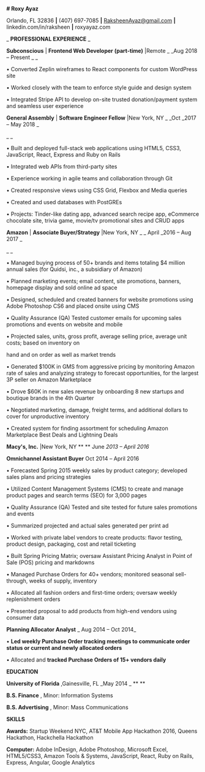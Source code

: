 #
**# Roxy Ayaz**

Orlando, FL 32836 **|** (407) 697-7085 **|** RaksheenAyaz@gmail.com **|** linkedin.com/in/raksheen **|** roxyayaz.com

_ **PROFESSIONAL EXPERIENCE** _

**Subconscious** | **Frontend Web Developer (part-time)** |Remote _                                                                             _Aug 2018 – Present _ _

• Converted Zeplin wireframes to React components for custom WordPress site

• Worked closely with the team to enforce style guide and design system

• Integrated Stripe API to develop on-site trusted donation/payment system and seamless user experience

**General Assembly** | **Software Engineer Fellow** |New York, NY _                                                                           _Oct _2017 – May 2018  _

_                                                                                         _

• Built and deployed full-stack web applications using HTML5, CSS3, JavaScript, React, Express and Ruby on Rails

• Integrated web APIs from third-party sites

• Experience working in agile teams and collaboration through Git

• Created responsive views using CSS Grid, Flexbox and Media queries

• Created and used databases with PostGREs

• Projects: Tinder-like dating app, advanced search recipe app, eCommerce chocolate site, trivia game, movie/tv promotional sites and CRUD apps

**Amazon** | **Associate Buyer/Strategy** |New York, NY _                                             _                                               April _2016 – Aug 2017  _

_                                                                                         _

• Managed buying process of 50+ brands and items totaling $4 million annual sales (for Quidsi, inc., a subsidiary of Amazon)

• Planned marketing events; email content, site promotions, banners, homepage display and sold online ad space

• Designed, scheduled and created banners for website promotions using Adobe Photoshop CS6 and placed onsite using CMS

• Quality Assurance (QA) Tested customer emails for upcoming sales promotions and events on website and mobile

• Projected sales, units, gross profit, average selling price, average unit costs; based on inventory on

hand and on order as well as market trends

• Generated $100K in GMS from aggressive pricing by monitoring Amazon rate of sales and analyzing strategy to forecast opportunities, for the largest 3P seller on Amazon Marketplace

• Drove $60K in new sales revenue by onboarding 8 new startups and boutique brands in the 4th Quarter

• Negotiated marketing, damage, freight terms, and additional dollars to cover for unproductive inventory

• Created system for finding assortment for scheduling Amazon Marketplace Best Deals and Lightning Deals

**Macy&#39;s, Inc.** |New York, NY **                                                                                                                       **              June _2013 – April 2016_

**Omnichannel Assistant Buyer**                                                                                                                                    Oct 2014 _–_ April 2016

• Forecasted Spring 2015 weekly sales by product category; developed sales plans and pricing strategies

• Utilized Content Management Systems (CMS) to create and manage product pages and search terms (SEO) for 3,000 pages

• Quality Assurance (QA) Tested and site tested for future sales promotions and events

• Summarized projected and actual sales generated per print ad

• Worked with private label vendors to create products: flavor testing, product design, packaging, cost and retail ticketing

• Built Spring Pricing Matrix; oversaw Assistant Pricing Analyst in Point of Sale (POS) pricing and markdowns

• Managed Purchase Orders for 40+ vendors; monitored seasonal sell-through, weeks of supply, inventory

• Allocated all fashion orders and first-time orders; oversaw weekly replenishment orders

• Presented proposal to add products from high-end vendors using consumer data

**Planning Allocator Analyst** _                                                                                                                                          Aug 2014 – Oct 2014_

• **Led weekly Purchase Order tracking meetings to communicate order status or current and newly allocated orders**

• Allocated and **tracked Purchase Orders of 15+ vendors daily**

**EDUCATION** ­­­­­­­­­­­­­­­­­­­­

**University of Florida** ,Gainesville, FL                                                                                                                                             _May 2014                                                                                                                                _ ** **

**B.S. Finance** , Minor: Information Systems

**B.S. Advertising** , Minor: Mass Communications

**SKILLS**

**Awards:** Startup Weekend NYC, AT&amp;T Mobile App Hackathon 2016, Queens Hackathon, Hackchella Hackathon

**Computer:** Adobe InDesign, Adobe Photoshop, Microsoft Excel, HTML5/CSS3, Amazon Tools &amp; Systems, JavaScript, React, Ruby on Rails, Express, Angular, Google Analytics